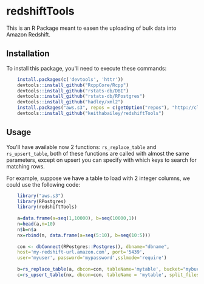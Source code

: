 <!-- README.md is generated from README.Rmd. Please edit that file -->
redshiftTools
=============

This is an R Package meant to easen the uploading of bulk data into Amazon Redshift.

Installation
------------

To install this package, you'll need to execute these commands:

``` r
    install.packages(c('devtools', 'httr'))
    devtools::install_github("RcppCore/Rcpp")
    devtools::install_github("rstats-db/DBI")
    devtools::install_github("rstats-db/RPostgres")
    devtools::install_github("hadley/xml2")
    install.packages("aws.s3", repos = c(getOption("repos"), "http://cloudyr.github.io/drat"))
    devtools::install_github("keithabailey/redshiftTools")
```

Usage
-----

You'll have available now 2 functions: `rs_replace_table` and `rs_upsert_table`, both of these functions are called with almost the same parameters, except on upsert you can specify with which keys to search for matching rows.

For example, suppose we have a table to load with 2 integer columns, we could use the following code:

``` r
    library("aws.s3")
    library(RPostgres)
    library(redshiftTools)
    
    a=data.frame(a=seq(1,10000), b=seq(10000,1))
    n=head(a,n=10)
    n$b=n$a
    nx=rbind(n, data.frame(a=seq(5:10), b=seq(10:5)))
    
    con <- dbConnect(RPostgres::Postgres(), dbname="dbname",
    host='my-redshift-url.amazon.com', port='5439',
    user='myuser', password='mypassword',sslmode='require')
    
    b=rs_replace_table(a, dbcon=con, tableName='mytable', bucket="mybucket", split_files=4)
    c=rs_upsert_table(nx, dbcon=con, tableName = 'mytable', split_files=4, bucket="mybucket", keys=c('a'))
```
